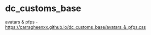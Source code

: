 # dc_customs_base


avatars & pfps -
https://carragheenxx.github.io/dc_customs_base/avatars_&_pfps.css
